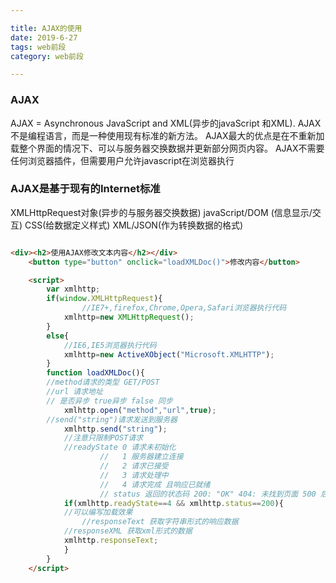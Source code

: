 ```yaml
---

title: AJAX的使用
date: 2019-6-27
tags: web前段
category: web前段

---
```


### AJAX

AJAX = Asynchronous JavaScript and XML(异步的javaScript 和XML).
AJAX不是编程语言，而是一种使用现有标准的新方法。
AJAX最大的优点是在不重新加载整个界面的情况下、可以与服务器交换数据并更新部分网页内容。
AJAX不需要任何浏览器插件，但需要用户允许javascript在浏览器执行

<!-- more -->

### AJAX是基于现有的Internet标准

XMLHttpRequest对象(异步的与服务器交换数据)
javaScript/DOM (信息显示/交互)
CSS(给数据定义样式)
XML/JSON(作为转换数据的格式)

``` html

<div><h2>使用AJAX修改文本内容</h2></div>
	<button type="button" onclick="loadXMLDoc()">修改内容</button>

	<script>
		var xmlhttp;
		if(window.XMLHttpRequest){
				//IE7+,firefox,Chrome,Opera,Safari浏览器执行代码
			xmlhttp=new XMLHttpRequest();
		}
		else{
			//IE6,IE5浏览器执行代码
			xmlhttp=new ActiveXObject("Microsoft.XMLHTTP");
		}
		function loadXMLDoc(){
		//method请求的类型 GET/POST
		//url 请求地址
		// 是否异步 true异步 false 同步
			xmlhttp.open("method","url",true);
		//send("string")请求发送到服务器
			xmlhttp.send("string");
			//注意只限制POST请求
			//readyState 0 请求未初始化
					//	 1 服务器建立连接
					//   2 请求已接受
					//   3 请求处理中
					//   4 请求完成 且响应已就绪
					// status 返回的状态码 200: "OK" 404: 未找到页面 500 后台出错
			if(xmlhttp.readyState==4 && xmlhttp.status==200){
			//可以编写加载效果
				//responseText 获取字符串形式的响应数据
			//responseXML 获取xml形式的数据
			xmlhttp.responseText;
			}
		}
	</script>

```
